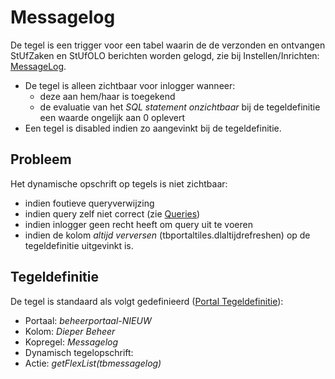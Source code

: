 # Messagelog

De tegel is een trigger voor een tabel waarin de de verzonden en ontvangen StUfZaken en StUfOLO berichten worden gelogd, zie bij Instellen/Inrichten: [MessageLog](../../../../instellen_inrichten/messagelog.md).

- De tegel is alleen zichtbaar voor inlogger wanneer:
  - deze aan hem/haar is toegekend
  - de evaluatie van het _SQL statement onzichtbaar_ bij de tegeldefinitie een waarde ongelijk aan 0 oplevert
- Een tegel is disabled indien zo aangevinkt bij de tegeldefinitie.

## Probleem

Het dynamische opschrift op tegels is niet zichtbaar:

- indien foutieve queryverwijzing
- indien query zelf niet correct (zie [Queries](../../../../instellen_inrichten/queries.md))
- indien inlogger geen recht heeft om query uit te voeren
- indien de kolom _altijd verversen_ (tbportaltiles.dlaltijdrefreshen) op de tegeldefinitie uitgevinkt is.

## Tegeldefinitie

De tegel is standaard als volgt gedefinieerd ([Portal Tegeldefinitie](../../../../instellen_inrichten/portaldefinitie/portal_tegel.md)):

- Portaal: _beheerportaal-NIEUW_
- Kolom: _Dieper Beheer_
- Kopregel: _Messagelog_
- Dynamisch tegelopschrift:
- Actie: _getFlexList(tbmessagelog)_
